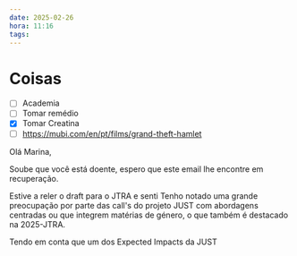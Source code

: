 ```yaml
---
date: 2025-02-26
hora: 11:16
tags:
---
```





# Coisas
- [ ] Academia
- [ ] Tomar remédio
- [x] Tomar Creatina
- [ ] https://mubi.com/en/pt/films/grand-theft-hamlet 

Olá Marina, 

Soube que você está doente, espero que este email lhe encontre em recuperação.

Estive a reler o draft para o JTRA e senti 
Tenho notado uma grande preocupação por parte das call's do projeto JUST com abordagens centradas ou que integrem matérias de género, o que também é destacado na 2025-JTRA. 

Tendo em conta que um dos Expected Impacts da JUST 